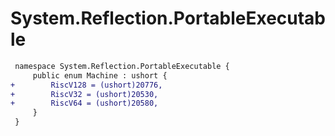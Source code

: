 # System.Reflection.PortableExecutable

``` diff
 namespace System.Reflection.PortableExecutable {
     public enum Machine : ushort {
+        RiscV128 = (ushort)20776,
+        RiscV32 = (ushort)20530,
+        RiscV64 = (ushort)20580,
     }
 }
```
